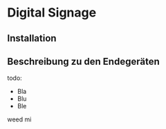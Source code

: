 # Digital Signage

## Installation

## Beschreibung zu den Endegeräten

todo:

- Bla
- Blu
- Ble


weed mi